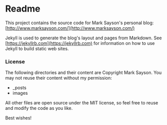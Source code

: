 # Readme

This project contains the source code for Mark Sayson's personal blog:
[http://www.marksayson.com/](http://www.marksayson.com/)

Jekyll is used to generate the blog's layout and pages from Markdown.  See [https://jekyllrb.com](https://jekyllrb.com) for information on how to use Jekyll to build static web sites.

### License
The following directories and their content are Copyright Mark Sayson.  You may not reuse their content without my permission:

* _posts
* images

All other files are open source under the MIT license, so feel free to reuse and modify the code as you like.

Best wishes!
